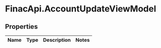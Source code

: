 # FinacApi.AccountUpdateViewModel

## Properties
Name | Type | Description | Notes
------------ | ------------- | ------------- | -------------
